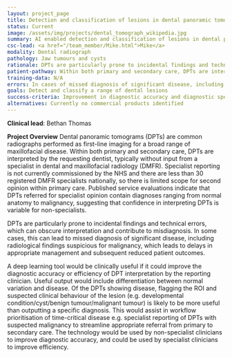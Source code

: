 ```yaml
---
layout: project_page
title: Detection and classification of lesions in dental panoramic tomograms  
status: Current
image: /assets/img/projects/dental_tomograph_wikipedia.jpg
summary: AI enabled detection and classification of lesions in dental panoramic tomograms
csc-lead: <a href="/team_member/Mike.html">Mike</a>
modality: Dental radiograph
pathology: Jaw tumours and cysts
rationale: DPTs are particularly prone to incidental findings and technical errors, which can obscure interpretation and contribute to misdiagnosis.
patient-pathway: Within both primary and secondary care, DPTs are interpreted by the requesting dentist, typically without input from a specialist in dental and maxillofacial radiology (DMFR). Specialist reporting is not currently commissioned by the NHS.
training-data: N/A
errors: In cases of missed diagnosis of significant disease, including radiological findings suspicious for malignancy, the the result is delays in appropriate management and subsequent reduced patient outcomes. 
goals: Detect and classify a range of dental lesions
success-criteria: Improvement in diagnostic accuracy and diagnostic speed.
alternatives: Currently no commercial products identified 
---
```


<b>Clinical lead</b>: Bethan Thomas <br>

<b>Project Overview</b>
Dental panoramic tomograms (DPTs) are common radiographs performed as first-line imaging for a broad range of maxillofacial disease. Within both primary and secondary care, DPTs are interpreted by the requesting dentist, typically without input from a specialist in dental and maxillofacial radiology (DMFR). Specialist reporting is not currently commissioned by the NHS and there are less than 30 registered DMFR specialists nationally, so there is limited scope for second opinion within primary care. Published service evaluations indicate that DPTs referred for specialist opinion contain diagnoses ranging from normal anatomy to malignancy, suggesting that confidence in interpreting DPTs is variable for non-specialists.

DPTs are particularly prone to incidental findings and technical errors, which can obscure interpretation and contribute to misdiagnosis. In some cases, this can lead to missed diagnosis of significant disease, including radiological findings suspicious for malignancy, which leads to delays in appropriate management and subsequent reduced patient outcomes. 

A deep learning tool would be clinically useful if it could improve the diagnostic accuracy or efficiency of DPT interpretation by the reporting clinician. Useful output would include differentiation between normal variation and disease. Of the DPTs showing disease, flagging the ROI and suspected clinical behaviour of the lesion (e.g. developmental condition/cyst/benign tumour/malignant tumour) is likely to be more useful than outputting a specific diagnosis. This would assist in workflow prioritisation of time-critical disease e.g. specialist reporting of DPTs with suspected malignancy to streamline appropriate referral from primary to secondary care. The technology would be used by non-specialist clinicians to improve diagnostic accuracy, and could be used by specialist clinicians to improve efficiency. 
